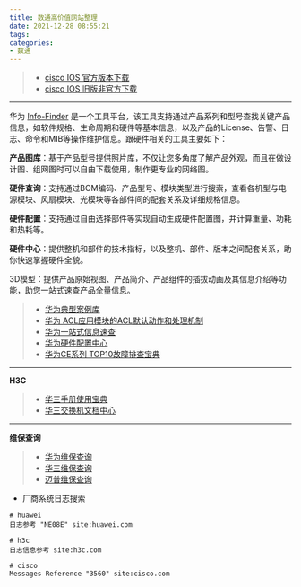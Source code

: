 ```yaml
---
title: 数通高价值网站整理
date: 2021-12-28 08:55:21
tags:
categories:
- 数通
---
```


> - [cisco IOS 官方版本下载](https://software.cisco.com/download)
> - [cisco IOS 旧版非官方下载](https://tfr.org/cisco-ios/)

--- 


华为 [Info-Finder](https://info.support.huawei.com/info-finder/zh/enterprise/index) 是一个工具平台，该工具支持通过产品系列和型号查找关键产品信息，如软件规格、生命周期和硬件等基本信息，以及产品的License、告警、日志、命令和MIB等操作维护信息。跟硬件相关的工具主要如下：

**产品图库**：基于产品型号提供照片库，不仅让您多角度了解产品外观，而且在做设计图、组网图时可以自由下载使用，制作更专业的网络图。

**硬件查询**：支持通过BOM编码、产品型号、模块类型进行搜索，查看各机型与电源模块、风扇模块、光模块等各部件间的配套关系及详细规格信息。

**硬件配置**：支持通过自由选择部件等实现自动生成硬件配置图，并计算重量、功耗和热耗等。

**硬件中心**：提供整机和部件的技术指标，以及整机、部件、版本之间配套关系，助你快速掌握硬件全貌。

3D模型：提供产品原始视图、产品简介、产品组件的插拔动画及其信息介绍等功能，助您一站式速查产品全量信息。


> - [华为典型案例库](https://support.huawei.com/enterprise/zh/doc/EDOC1000069491/d8160bc3)
> - [华为 ACL应用模块的ACL默认动作和处理机制](https://support.huawei.com/enterprise/zh/doc/EDOC1000178157/6ddf44f8)
> - [华为一站式信息速查](https://info.support.huawei.com/info-finder/search-center/zh/enterprise/routers/NE20E-S-pid-19896202/alarms?version=NE20E-S%20V800R013C00SPC100)
> - [华为硬件配置中心](https://info.support.huawei.com/network/hdcfg/index)
> - [华为CE系列 TOP10故障排查宝典](https://support.huawei.com/enterprise/zh/doc/EDOC1000052631/d9e85c62)


---

**H3C**

> - [华三手册使用宝典](https://www.h3c.com/cn/Service/Document_Software/Document_Center/Home/Switches/01-Public/Learn_Technologies/Technologies/Routers_Switches_ZLBD/#)
> - [华三交换机文档中心](https://www.h3c.com/cn/Service/Document_Software/Document_Center/Switches/)

---

**维保查询**

> - [华为维保查询](https://support.huawei.com/enterprise/ecareWechat?lang=zh)
> - [华三维保查询](https://es.h3c.com/entitlement/?locale=zh_CN)
> - [迈普维保查询](https://repair.maipu.com/CustomerRepair/Warranty)

- 厂商系统日志搜索

```
# huawei
日志参考 "NE08E" site:huawei.com

# h3c
日志信息参考 site:h3c.com

# cisco
Messages Reference "3560" site:cisco.com
```
